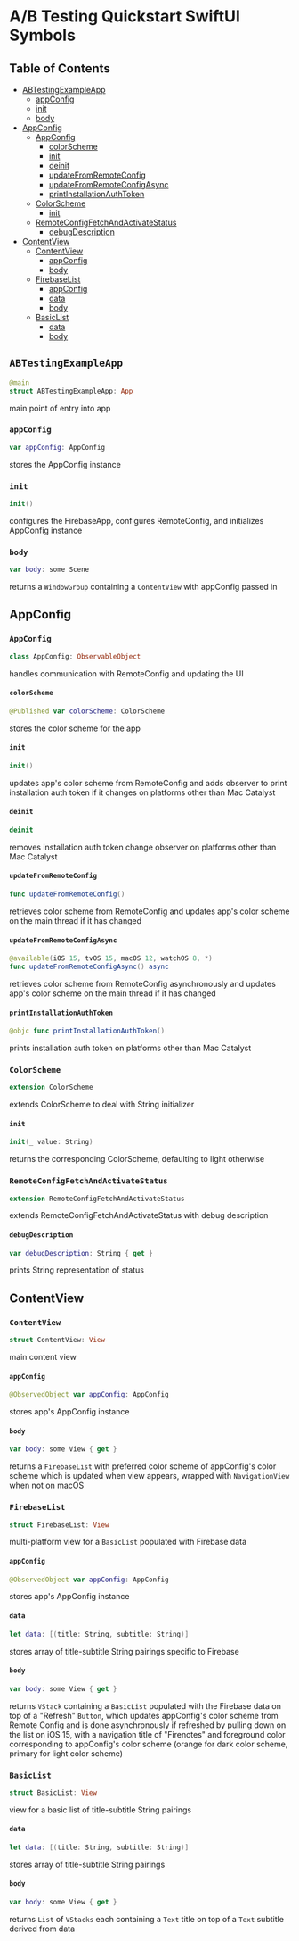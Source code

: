 # A/B Testing Quickstart SwiftUI Symbols

## Table of Contents
- [ABTestingExampleApp](#abtestingexampleapp)
    - [appConfig](#appconfig)
    - [init](#init)
    - [body](#body)
- [AppConfig](#appconfig-1)
    - [AppConfig](#appconfig-2)
        - [colorScheme](#colorscheme)
        - [init](#init-1)
        - [deinit](#deinit)
        - [updateFromRemoteConfig](#updatefromremoteconfig)
        - [updateFromRemoteConfigAsync](#updatefromremoteconfigasync)
        - [printInstallationAuthToken](#printinstallationauthtoken)
    - [ColorScheme](#colorscheme-1)
        - [init](#init-2)
    - [RemoteConfigFetchAndActivateStatus](#remoteconfigfetchandactivatestatus)
        - [debugDescription](#debugdescription)
- [ContentView](#contentview)
    - [ContentView](#contentview-1)
        - [appConfig](#appconfig-3)
        - [body](#body-1)
    - [FirebaseList](#firebaselist)
        - [appConfig](#appconfig-4)
        - [data](#data)
        - [body](#body-2)
    - [BasicList](#basiclist)
        - [data](#data-1)
        - [body](#body-3)

## `ABTestingExampleApp`
```swift
@main
struct ABTestingExampleApp: App
```
main point of entry into app

### `appConfig`
```swift
var appConfig: AppConfig
```
stores the AppConfig instance

### `init`
```swift
init()
```
configures the FirebaseApp, configures RemoteConfig, and initializes AppConfig instance

### `body`
```swift
var body: some Scene
```
returns a `WindowGroup` containing a `ContentView` with appConfig passed in

## AppConfig

### `AppConfig`
```swift
class AppConfig: ObservableObject
```
handles communication with RemoteConfig and updating the UI

#### `colorScheme`
```swift
@Published var colorScheme: ColorScheme
```
stores the color scheme for the app

#### `init`
```swift
init()
```
updates app's color scheme from RemoteConfig and adds observer to print installation auth token if 
it changes on platforms other than Mac Catalyst

#### `deinit`
```swift
deinit
```
removes installation auth token change observer on platforms other than Mac Catalyst

#### `updateFromRemoteConfig`
```swift
func updateFromRemoteConfig()
```
retrieves color scheme from RemoteConfig and updates app's color scheme on the main thread if it 
has changed

#### `updateFromRemoteConfigAsync`
```swift
@available(iOS 15, tvOS 15, macOS 12, watchOS 8, *)
func updateFromRemoteConfigAsync() async
```
retrieves color scheme from RemoteConfig asynchronously and updates app's color scheme on the main 
thread if it has changed

#### `printInstallationAuthToken`
```swift
@objc func printInstallationAuthToken()
```
prints installation auth token on platforms other than Mac Catalyst 

### `ColorScheme`
```swift
extension ColorScheme
```
extends ColorScheme to deal with String initializer

#### `init`
```swift
init(_ value: String)
```
returns the corresponding ColorScheme, defaulting to light otherwise

### `RemoteConfigFetchAndActivateStatus`
```swift
extension RemoteConfigFetchAndActivateStatus
```
extends RemoteConfigFetchAndActivateStatus with debug description

#### `debugDescription`
```swift
var debugDescription: String { get }
```
prints String representation of status

## ContentView

### `ContentView`
```swift
struct ContentView: View
```
main content view

#### `appConfig`
```swift
@ObservedObject var appConfig: AppConfig
```
stores app's AppConfig instance

#### `body`
```swift
var body: some View { get }
```
returns a `FirebaseList` with preferred color scheme of appConfig's color scheme which is updated 
when view appears, wrapped with `NavigationView` when not on macOS

### `FirebaseList`
```swift
struct FirebaseList: View
```
multi-platform view for a `BasicList` populated with Firebase data

#### `appConfig`
```swift
@ObservedObject var appConfig: AppConfig
```
stores app's AppConfig instance

#### `data`
```swift
let data: [(title: String, subtitle: String)]
```
stores array of title-subtitle String pairings specific to Firebase

#### `body`
```swift
var body: some View { get }
```
returns `VStack` containing a `BasicList` populated with the Firebase data on top of a "Refresh" 
`Button`, which updates appConfig's color scheme from Remote Config and is done asynchronously if 
refreshed by pulling down on the list on iOS 15, with a navigation title of "Firenotes" and 
foreground color corresponding to appConfig's color scheme (orange for dark color scheme, primary 
for light color scheme)

### `BasicList`
```swift
struct BasicList: View
```
view for a basic list of title-subtitle String pairings

#### `data`
```swift
let data: [(title: String, subtitle: String)]
```
stores array of title-subtitle String pairings

#### `body`
```swift
var body: some View { get }
```
returns `List` of `VStacks` each containing a `Text` title on top of a `Text` subtitle derived from
 data
